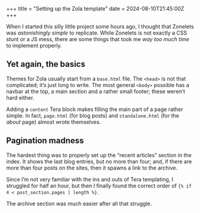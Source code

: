 +++
title = "Setting up the Zola template"
date = 2024-08-10T21:45:00Z
+++

When I started this silly little project some hours ago, I thought that Zonelets was *astonishingly simple* to replicate.
While Zonelets is not exactly a CSS stunt or a JS mess, there are some things that took me *way too much time* to implement properly.

## Yet again, the basics

Themes for Zola usually start from a `base.html` file.
The `<head>` is not that complicated; it’s just long to write.
The most general `<body>` possible has a navbar at the top, a main section and a rather small footer; these weren’t hard either.

Adding a `content` Tera block makes filling the main part of a page rather simple.
In fact, `page.html` (for blog posts) and `standalone.html` (for the *about* page) almost wrote themselves.

## Pagination madness

The hardest thing was to properly set up the “recent articles” section in the index.
It shows the last blog entries, but no more than four; and, if there are more than four posts on the sites, then it spawns a link to the archive.

Since I’m not very familiar with the ins and outs of Tera templating, I struggled for half an hour, but then I finally found the correct order of `{% if 4 < post_section.pages | length %}`.

The archive section was much easier after all that struggle.
